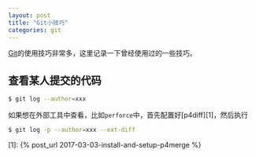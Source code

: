 ```yaml
---
layout: post
title: "Git小技巧"
categories: git
---
```


[Git](https://github.com/git)的使用技巧非常多，这里记录一下曾经使用过的一些技巧。

## 查看某人提交的代码

``` bash
$ git log --author=xxx
```

如果想在外部工具中查看，比如`perforce`中，首先配置好[p4diff][1]，然后执行

``` bash
$ git log -p --author=xxx --ext-diff
```

[1]: {% post_url 2017-03-03-install-and-setup-p4merge %}

